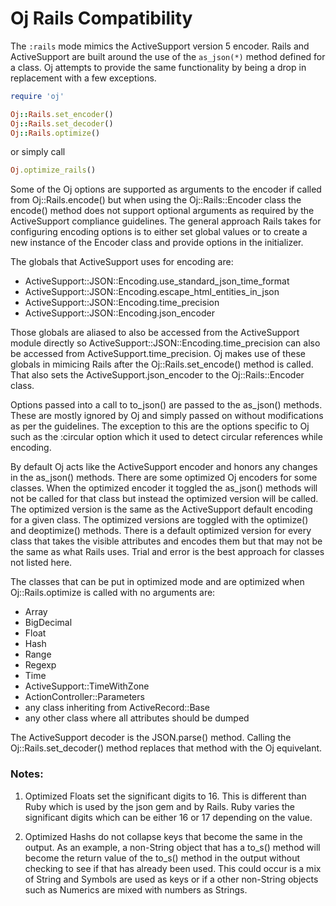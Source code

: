 # Oj Rails Compatibility

The `:rails` mode mimics the ActiveSupport version 5 encoder. Rails and
ActiveSupport are built around the use of the `as_json(*)` method defined for
a class. Oj attempts to provide the same functionality by being a drop in
replacement with a few exceptions.

```ruby
require 'oj'

Oj::Rails.set_encoder()
Oj::Rails.set_decoder()
Oj::Rails.optimize()
```

or simply call

```ruby
Oj.optimize_rails()
```

Some of the Oj options are supported as arguments to the encoder if called
from Oj::Rails.encode() but when using the Oj::Rails::Encoder class the
encode() method does not support optional arguments as required by the
ActiveSupport compliance guidelines. The general approach Rails takes for
configuring encoding options is to either set global values or to create a new
instance of the Encoder class and provide options in the initializer.

The globals that ActiveSupport uses for encoding are:

 * ActiveSupport::JSON::Encoding.use_standard_json_time_format
 * ActiveSupport::JSON::Encoding.escape_html_entities_in_json
 * ActiveSupport::JSON::Encoding.time_precision
 * ActiveSupport::JSON::Encoding.json_encoder

Those globals are aliased to also be accessed from the ActiveSupport module
directly so ActiveSupport::JSON::Encoding.time_precision can also be accessed
from ActiveSupport.time_precision. Oj makes use of these globals in mimicing
Rails after the Oj::Rails.set_encode() method is called. That also sets the
ActiveSupport.json_encoder to the Oj::Rails::Encoder class.

Options passed into a call to to_json() are passed to the as_json()
methods. These are mostly ignored by Oj and simply passed on without
modifications as per the guidelines. The exception to this are the options
specific to Oj such as the :circular option which it used to detect circular
references while encoding.

By default Oj acts like the ActiveSupport encoder and honors any changes in
the as_json() methods. There are some optimized Oj encoders for some
classes. When the optimized encoder it toggled the as_json() methods will not
be called for that class but instead the optimized version will be called. The
optimized version is the same as the ActiveSupport default encoding for a
given class. The optimized versions are toggled with the optimize() and
deoptimize() methods. There is a default optimized version for every class
that takes the visible attributes and encodes them but that may not be the
same as what Rails uses. Trial and error is the best approach for classes not
listed here.

The classes that can be put in optimized mode and are optimized when
Oj::Rails.optimize is called with no arguments are:

 * Array
 * BigDecimal
 * Float
 * Hash
 * Range
 * Regexp
 * Time
 * ActiveSupport::TimeWithZone
 * ActionController::Parameters
 * any class inheriting from ActiveRecord::Base
 * any other class where all attributes should be dumped

The ActiveSupport decoder is the JSON.parse() method. Calling the
Oj::Rails.set_decoder() method replaces that method with the Oj equivelant.

### Notes:

1. Optimized Floats set the significant digits to 16. This is different than
   Ruby which is used by the json gem and by Rails. Ruby varies the
   significant digits which can be either 16 or 17 depending on the value.

2. Optimized Hashs do not collapse keys that become the same in the output. As
   an example, a non-String object that has a to_s() method will become the
   return value of the to_s() method in the output without checking to see if
   that has already been used. This could occur is a mix of String and Symbols
   are used as keys or if a other non-String objects such as Numerics are mixed
   with numbers as Strings.
